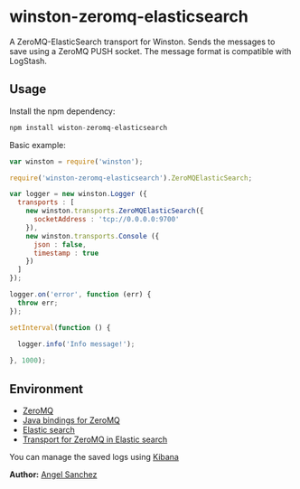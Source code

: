 winston-zeromq-elasticsearch
============================

A ZeroMQ-ElasticSearch transport for Winston. Sends the messages to save using a ZeroMQ PUSH socket. The message format is compatible with LogStash.

## Usage

Install the npm dependency:
```js
npm install wiston-zeromq-elasticsearch
```

Basic example:
```js
var winston = require('winston');

require('winston-zeromq-elasticsearch').ZeroMQElasticSearch;

var logger = new winston.Logger ({
  transports : [
    new winston.transports.ZeroMQElasticSearch({
      socketAddress : 'tcp://0.0.0.0:9700'
    }),
    new winston.transports.Console ({
      json : false,
      timestamp : true
    })
  ]
});

logger.on('error', function (err) {
  throw err;
});

setInterval(function () {
  
  logger.info('Info message!');

}, 1000);
```

## Environment

- [ZeroMQ](http://zeromq.org/)
- [Java bindings for ZeroMQ](http://zeromq.org/bindings:java)
- [Elastic search](http://www.elasticsearch.org/download/)
- [Transport for ZeroMQ in Elastic search](https://github.com/bpaquet/transport-zeromq)

You can manage the saved logs using [Kibana](http://www.elasticsearch.org/overview/kibana/installation/)


__Author:__ [Angel Sanchez](http://www.thegameofcode.com/)
